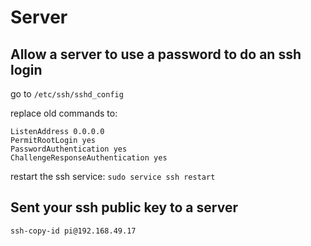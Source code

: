# Server

## Allow a server to use a password to do an ssh login

go to `/etc/ssh/sshd_config` 

replace old commands to:

```text
ListenAddress 0.0.0.0
PermitRootLogin yes
PasswordAuthentication yes
ChallengeResponseAuthentication yes
```

restart the ssh service: `sudo service ssh restart`

## Sent your ssh public key to a server

```bash
ssh-copy-id pi@192.168.49.17
```



